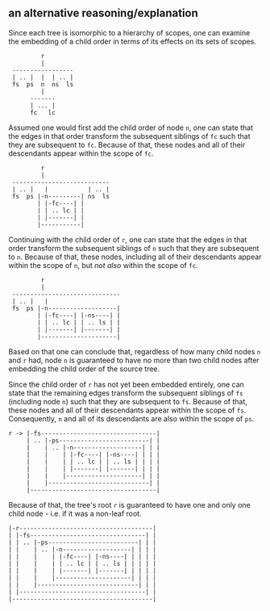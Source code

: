 
<!-- ======================================================================= -->
## an alternative reasoning/explanation

Since each tree is isomorphic to a hierarchy of scopes, one can examine the
embedding of a child order in terms of its effects on its sets of scopes.

```
         r
         |
 -----------------
 | .. |  |  | .. |
 fs  ps  n  ns  ls
         |
      -------
      | ... |
      fc   lc
```

Assumed one would first add the child order of node `n`, one can state that
the edges in that order transform the subsequent siblings of `fc` such that
they are subsequent to `fc`. Because of that, these nodes and all of their
descendants appear within the scope of `fc`.

```
         r
         |
 ---------------------------
 | .. |   |           | .. |
 fs  ps |-n---------| ns  ls
        | |-fc----| |
        | | .. lc | |
        | |-------| |
        |-----------|
```

Continuing with the child order of `r`, one can state that the edges in that
order transform the subsequent siblings of `n` such that they are subsequent
to `n`. Because of that, these nodes, including all of their descendants
appear within the scope of `n`, but *not also* within the scope of `fc`.

```
         r
         |
 ------------------------------
 | .. |   |
 fs  ps |-n-------------------|
        | |-fc----| |-ns----| |
        | | .. lc | | .. ls | |
        | |-------| |-------| |
        |---------------------|
```

Based on that one can conclude that, regardless of how many child nodes `n`
and `r` had, node `n` is guaranteed to have no more than two child nodes after
embedding the child order of the source tree.

Since the child order of `r` has not yet been embedded entirely, one can state
that the remaining edges transform the subsequent siblings of `fs` (including
node `n`) such that they are subsequent to `fs`. Because of that, these nodes
and all of their descendants appear within the scope of `fs`. Consequently,
`n` and all of its descendants are also within the scope of `ps`.

```
r -> |-fs--------------------------------|
     | .. |-ps-------------------------| |
     |    | .. |-n-------------------| | |
     |    |    | |-fc----| |-ns----| | | |
     |    |    | | .. lc | | .. ls | | | |
     |    |    | |-------| |-------| | | |
     |    |    |---------------------| | |
     |    |----------------------------| |
     |-----------------------------------|
```

Because of that, the tree's root `r` is guaranteed to have one and only one
child node - i.e. if it was a non-leaf root.

```
|-r-------------------------------------|
| |-fs--------------------------------| |
| | .. |-ps-------------------------| | |
| |    | .. |-n-------------------| | | |
| |    |    | |-fc----| |-ns----| | | | |
| |    |    | | .. lc | | .. ls | | | | |
| |    |    | |-------| |-------| | | | |
| |    |    |---------------------| | | |
| |    |----------------------------| | |
| |-----------------------------------| |
|---------------------------------------|
```
